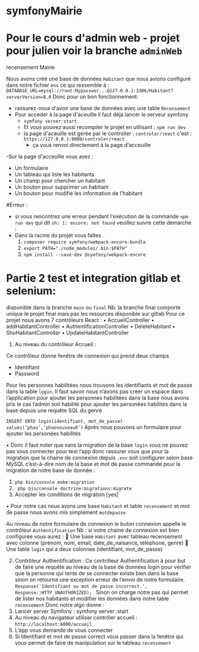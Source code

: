 # symfonyMairie

# Pour le cours d'admin web - projet pour julien voir la branche `adminWeb`
recensement Mairie 

Nous avons créé une base de données `Habitant` que nous avions configuré dans notre fichier `env` ce qui ressemble à :
`DATABASE_URL=mysql://root:Mypasswor...@127.0.0.1:3306/Habitant?serverVersion=8.0`
Donc pour un bon fonctionnement:
- rassurez-vous d'avoir une base de données avec une table `Recensement`
- Pour acceder à la page d'aceuille il faut déjà lancer le serveur symfony
    - `symfony server:start`
    - Et vous pouvez aussi recompiler le projet en utilisant : `npm run dev`
    - la page d'aceuille est gérée par le controller : `controler/react` c'est : `https://127.0.0.1:8000/controler/react`
        - ça vous renvoi directement à la page d'acceuille

-Sur la page d'acceuille vous avez :
  - Un formulaire
  - Un tableau qui liste les habitants
  - Un champ pour chercher un habitant
  - Un bouton pour supprimer un habitant
  - Un bouton pour modifié les information de l'habitant

#Erreur :
- si vous rencontrez une erreur pendant l'exécution de la commande `npm run dev` qui dit `sh: 1: encore: not found` veuillez suivre cette demarche :
- Dans la racine du projet vous faîtes
    1.  `composer require symfony/webpack-encore-bundle`
    2. `export PATH="./node_modules/.bin:$PATH"`
    3. `npm install --save-dev @symfony/webpack-encore`

# Partie 2  test et integration gitlab et selenium:
disponible dans la branche `main` ou `final`
Nb: la branche final comporte unique le projet final mais pas les resources disponible sur gitlab
Pour ce projet nous avons  7 contrôleurs React : 
•	AccueilController
•	addHabitantController
•	AuthentificationController
•	DeleteHabitant
•	ShoHabitantController
•	UpdateHabitantController

1.	Au niveau du contrôleur Accueil :

Ce contrôleur donne fenêtre de connexion  qui prend deux champs 
-	Identifiant 
-	Password 

Pour les personnes habilitées nous trouvons les identifiants et mot de passe  dans la table `login`. Il faut savoir nous n’avons pas créer un espace dans l’application pour ajouter les personnes habilitées dans la base nous avons pris le cas l’admin soit habilité pour ajouter les personées habilités dans la base depuis une requête SQL  du genre 

`INSERT INTO login(identifiant, mot_de_passe) values(‘phao’,’phaonouveau0’)`
Après nous pouvons un formulaire pour ajouter les personées habilités 

•	Donc il faut noter que sans la migration de la base `login`  vous ne pouvez pas vous connecter pour test l’app donc rassurer vous que pour la migration que la chaine de connexion depuis `.env`  soit configurer selon  base MySQL c’est-à-dire nom de la base et mot de passe commande pour la migration de notre base de donnée :
1.	` php bin/console make:migration `
2.	` php bin/console doctrine:migrations:migrate`
3.	Accepter les conditions de migration [yes]

•	Pour notre cas nous avons une base `Habitant` et table `recensement` et mot de passe nous avons mis simplement `motdepasse`

Au niveau de notre formulaire de connexion le buton connexion appelle le contrôleur `Authentification`
Nb : si votre chaine de connexion est bien configurée vous aurez :
	Une base `Habitant` avec tableau recensement avec colonne (prénom, nom, email, date_de_naisance, telephone, genre)
	Une table `login` qui a deux colonnes (identifiant, mot_de_passe)

2.	Contrôleur Authentification :
Ce contrôleur Authentification à pour but de faire une requête au niveau de la base de données login pour vérifier que la personne qui tente de se connecter existe bien dans la base sinon on retourne une exception erreur de l’envoi de notre formulaire.
`Response('Identifiant ou mot de passe incorrect.', Response::HTTP_UNAUTHORIZED);
`
Sinon on charge notre pas qui permet de lister nos habitants et modifier les données dans  notre table `recensement`
Donc notre algo donne :
1.	Lancer server Symfony : symfony server :start
2.	Au niveau du navigateur utiliser contrôler accueil : `http://localhost:8000/accueil`
3.	L’app vous demande de vous connecter 
4.	Si Identifiant et mot de passe correct  vous passer dans la fenêtre qui vous permet de faire de manipulation sur le tableau `recensement`
 


